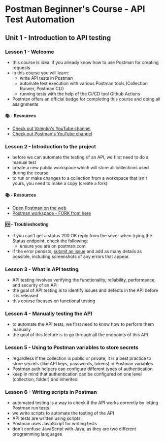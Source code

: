 # Postman Beginner's Course - API Test Automation

## Unit 1 - Introduction to API testing

### Lesson 1 - Welcome

- this course is ideal if you already know how to use Postman for creating requests
- in this course you will learn:
    - write API tests in Postman
    - automate test execution with various Postman tools (Collection Runner, Postman CLI)
    - running tests with the help of the CI/CD tool Github Actions
- Postman offers an official badge for completing this course and doing all assignments

 #### 📚 - Resources

 * [Check out Valentin's YouTube channel](https://www.youtube.com/@vdespa?sub_confirmation=1)
 * [Check out Postman's YouTube channel](https://www.youtube.com/@postman?sub_confirmation=1)


### Lesson 2 - Introduction to the project

- before we can automate the testing of an API, we first need to do a manual test
- create a new public workspace which will store all collections used during the course
- to run or make changes to a collection from a workspace that isn't yours, you need to make a copy (create a fork)

#### 📚 - Resources

 * [Open Postman on the web](https://go.postman.co/build)
 * [Postman workspace - FORK from here](https://www.postman.com/valentins-team/workspace/test-automation-valentino-s-artisan-coffee-house-api/overview)

#### 🆘 - Troubleshooting

- if you can't get a status 200 OK reply from the sever when trying the Status endpoint, check the following:
    - ensure you are on postman.com
- if the error persists, [submit an issue](https://github.com/vdespa/automation-with-postman-course/issues/new) and add as many details as possible, including screenshots of any errors that appear.


### Lesson 3 - What is API testing

- API testing involves verifying the functionality, reliability, performance, and security of an API
- the goal of API testing is to identify issues and defects in the API before it is released
- this course focuses on functional testing


### Lesson 4 - Manually testing the API

- to automate the API tests, we first need to know how to perform them manually
- the goal of this lecture is to go through all the endpoints of this API


### Lesson 5 - Using to Postman variables to store secrets

- regardless if the collection is public or private, it is a best practice to store secrets (like API keys, passwords, tokens) in Postman variables
- Postman auth helpers can configure different types of authentication
- keep in mind that authentication can be configured on one level (collection, folder) and inherited

### Lesson 6 - Writing scripts in Postman

- automated testing is a way to check if the API works correctly by letting Postman run tests
- we write scripts to automate the testing of the API
- API tests are written using scripts
- Postman uses JavaScript for writing tests
- don't confuse JavaScript with Java, as they are two different programming languages

